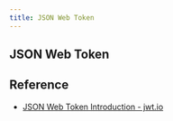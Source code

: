```yaml
---
title: JSON Web Token
---
```


## JSON Web Token


## Reference
- [JSON Web Token Introduction \- jwt\.io](https://jwt.io/introduction)
